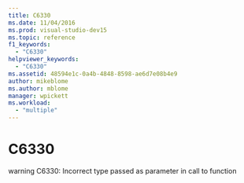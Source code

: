 ```yaml
---
title: C6330
ms.date: 11/04/2016
ms.prod: visual-studio-dev15
ms.topic: reference
f1_keywords:
  - "C6330"
helpviewer_keywords:
  - "C6330"
ms.assetid: 48594e1c-0a4b-4848-8598-ae6d7e08b4e9
author: mikeblome
ms.author: mblome
manager: wpickett
ms.workload:
  - "multiple"
---
```

# C6330
warning C6330: Incorrect type passed as parameter in call to function